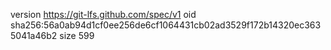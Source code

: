 version https://git-lfs.github.com/spec/v1
oid sha256:56a0ab94d1cf0ee256de6cf1064431cb02ad3529f172b14320ec3635041a46b2
size 599
